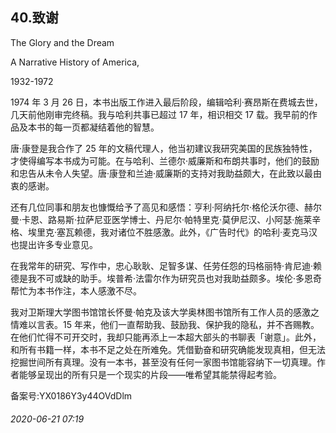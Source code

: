 ## 40.致谢
The Glory and the Dream
   
A Narrative History of America,
   
1932-1972



1974 年 3 月 26 日，本书出版工作进入最后阶段，编辑哈利·赛昂斯在费城去世，几天前他刚审完终稿。我与哈利共事已超过 17 年，相识相交 17 载。我早前的作品及本书的每一页都凝结着他的智慧。



唐·康登是我合作了 25 年的文稿代理人，他当初建议我研究美国的民族独特性，才使得编写本书成为可能。在与哈利、兰德尔·威廉斯和布朗共事时，他们的鼓励和忠告从未令人失望。唐·康登和兰迪·威廉斯的支持对我助益颇大，在此致以最由衷的感谢。



还有几位同事和朋友也慷慨给予了高见和感悟：亨利·阿纳托尔·格伦沃尔德、赫尔曼·卡恩、路易斯·拉萨尼亚医学博士、丹尼尔·帕特里克·莫伊尼汉、小阿瑟·施莱辛格、埃里克·塞瓦赖德，我对诸位不胜感激。此外，《广告时代》的哈利·麦克马汉也提出许多专业意见。



在我常年的研究、写作中，忠心耿耿、足智多谋、任劳任怨的玛格丽特·肯尼迪·赖德是我不可或缺的助手。埃普希·法雷尔作为研究员也对我助益颇多。埃伦·多恩奇帮忙为本书作注，本人感激不尽。



我对卫斯理大学图书馆馆长怀曼·帕克及该大学奥林图书馆所有工作人员的感激之情难以言表。15 年来，他们一直帮助我、鼓励我、保护我的隐私，并不吝赐教。在他们忙得不可开交时，我却只能再添上一本超大部头的书聊表「谢意」。此外，和所有书籍一样，本书不足之处在所难免。凭借勤奋和研究确能发现真相，但无法挖掘世间所有真理。没有一本书，甚至没有任何一家图书馆能容纳下一切真理。作者能够呈现出的所有只是一个现实的片段——唯希望其能禁得起考验。



备案号:YX0186Y3y44OVdDlm


###### 2020-06-21 07:19
